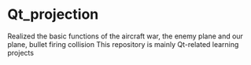 # Qt_projection
Realized the basic functions of the aircraft war, the enemy plane and our plane, bullet firing collision
This repository is mainly Qt-related learning projects
